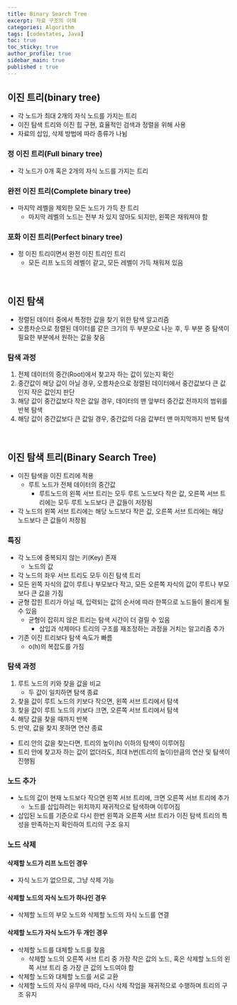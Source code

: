 ```yaml
---
title: Binary Search Tree
excerpt: 자료 구조의 이해
categories: Algorithm
tags: [codestates, Java]
toc: true
toc_sticky: true
author_profile: true
sidebar_main: true
published : true
---
```


## 이진 트리(binary tree) 
- 각 노드가 최대 2개의 자식 노드를 가지는 트리
- 이진 탐색 트리와 이진 힙 구현, 효율적인 검색과 정렬을 위해 사용
- 자료의 삽입, 삭제 방법에 따라 종류가 나뉨

### 정 이진 트리(Full binary tree) 
- 각 노드가 0개 혹은 2개의 자식 노드를 가지는 트리

### 완전 이진 트리(Complete binary tree)
- 마지막 레벨을 제외한 모든 노드가 가득 찬 트리
  - 마지막 레벨의 노드는 전부 차 있지 않아도 되지만, 왼쪽은 채워져야 함

### 포화 이진 트리(Perfect binary tree)
- 정 이진 트리이면서 완전 이진 트리인 트리
  - 모든 리프 노드의 레벨이 같고, 모든 레벨이 가득 채워져 있음

<br>

## 이진 탐색
- 정렬된 데이터 중에서 특정한 값을 찾기 위한 탐색 알고리즘
- 오름차순으로 정렬된 데이터를 같은 크기의 두 부분으로 나눈 후, 두 부분 중 탐색이 필요한 부분에서 원하는 값을 찾음

### 탐색 과정
1. 전체 데이터의 중간(Root)에서 찾고자 하는 값이 있는지 확인
2. 중간값이 해당 값이 아닐 경우, 오름차순으로 정렬된 데이터에서 중간값보다 큰 값인지 작은 값인지 판단
3. 해당 값이 중간값보다 작은 값일 경우, 데이터의 맨 앞부터 중간값 전까지의 범위를 반복 탐색
4. 해당 값이 중간값보다 큰 값일 경우, 중간값의 다음 값부터 맨 마지막까지 반복 탐색

<br>

## 이진 탐색 트리(Binary Search Tree)
- 이진 탐색을 이진 트리에 적용
  - 루트 노드가 전체 데이터의 중간값
    - 루트노드의 왼쪽 서브 트리는 모두 루트 노드보다 작은 값, 오른쪽 서브 트리에는 모두 루트 노드보다 큰 값들이 저장됨
- 각 노드의 왼쪽 서브 트리에는 해당 노드보다 작은 값, 오른쪽 서브 트리에는 해당 노드보다 큰 값들이 저장됨
  
### 특징
- 각 노드에 중복되지 않는 키(Key) 존재
  - 노드의 값
- 각 노드의 좌우 서브 트리도 모두 이진 탐색 트리
- 모든 왼쪽 자식의 값이 루트나 부모보다 작고, 모든 오른쪽 자식의 값이 루트나 부모보다 큰 값을 가짐
- 균형 잡힌 트리가 아닐 때, 입력되는 값의 순서에 따라 한쪽으로 노드들이 몰리게 될 수 있음
  - 균형이 잡히지 않은 트리는 탐색 시간이 더 걸릴 수 있음
    - 삽입과 삭제마다 트리의 구조를 재조정하는 과정을 거치는 알고리즘 추가 
- 기존 이진 트리보다 탐색 속도가 빠름
  - o(h)의 복잡도를 가짐

### 탐색 과정
1. 루트 노드의 키와 찾을 값을 비교
    - 두 값이 일치하면 탐색 종료
2. 찾을 값이 루트 노드의 키보다 작으면, 왼쪽 서브 트리에서 탐색
3. 찾을 값이 루트 노드의 키보다 크면, 오른쪽 서브 트리에서 탐색
4. 해당 값을 찾을 때까지 반복 
5. 만약, 값을 찾지 못하면 연산 종료

- 트리 안의 값을 찾는다면, 트리의 높이(h) 이하의 탐색이 이루어짐
- 트리 안에 찾고자 하는 값이 없더라도, 최대 h번(트리의 높이)만큼의 연산 및 탐색이 진행됨

### 노드 추가
- 노드의 값이 현재 노드보다 작으면 왼쪽 서브 트리에, 크면 오른쪽 서브 트리에 추가
  - 노드를 삽입하려는 위치까지 재귀적으로 탐색하며 이루어짐
- 삽입된 노드를 기준으로 다시 한번 왼쪽과 오른쪽 서브 트리가 이진 탐색 트리의 특성을 만족하는지 확인하여 트리의 구조 유지


### 노드 삭제

#### 삭제할 노드가 리프 노드인 경우
- 자식 노드가 없으므로, 그냥 삭제 가능

#### 삭제할 노드의 자식 노드가 하나인 경우
- 삭제할 노드의 부모 노드와 삭제할 노드의 자식 노드를 연결

#### 삭제할 노드가 자식 노드가 두 개인 경우
- 삭제할 노드를 대체할 노드를 찾음
    - 삭제할 노드의 오른쪽 서브 트리 중 가장 작은 값의 노드, 혹은 삭제할 노드의 왼쪽 서브 트리 중 가장 큰 값의 노드여야 함
- 삭제할 노드와 대체할 노드를 서로 교환
- 삭제할 노드의 자식 유무에 따라, 다시 삭제 작업을 재귀적으로 수행하며 트리의 구조 유지


